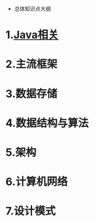 - 总体知识点大纲

# 1.[Java相关](./Java相关)  

# 2.主流框架  
# 3.数据存储  
# 4.数据结构与算法  
# 5.架构  
# 6.计算机网络  
# 7.设计模式  
